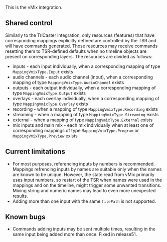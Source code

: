 This is the vMix integration.

## Shared control

Similarly to the TriCaster integration, only resources (features) that have corresponding mappings explicitly defined are controlled by the TSR and will have commands generated. Those resources may receive commands resetting them to TSR-defined defaults when no timeline objects are present on corresponding layers. The resources are divided as follows:
  - inputs - each input individually, when a corresponding mapping of type `MappingVmixType.Input` exists
  - audio channels - each audio channel (input), when a corresponding mapping of type `MappingVmixType.AudioChannel` exists
  - outputs - each output individually, when a corresponding mapping of type `MappingVmixType.Output` exists
  - overlays - each overlay individually, when a corresponding mapping of type `MappingVmixType.Overlay` exists
  - recording - when a mapping of type `MappingVmixType.Recording` exists
  - streaming - when a mapping of type `MappingVmixType.Streaming` exists
  - external - when a mapping of type `MappingVmixType.External` exists
  - mix inputs and main mix - each mix individually when at least one of corresponding mappings of type `MappingVmixType.Program` or `MappingVmixType.Preview` exists

## Current limitations

  - For most purposes, referencing inputs by numbers is recommended. Mappings refrencing inputs by names are suitable only when the names are known to be unique. However, the state read from vMix primarily uses input numbers, so restart of the TSR when names were used in the mappings and on the timeline, might trigger some unwanted transitions. Mixing string and numeric names may lead to even more unexpected results.
  - Adding more than one input with the same `filePath` is not supported.

## Known bugs

  - Commands adding inputs may be sent multiple times, resulting in the same input being added more than once. Fixed in release51.
